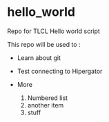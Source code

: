 # hello_world
Repo for TLCL Hello world script

This repo will be used to :
* Learn about git
* Test connecting to Hipergator
* More

   1. Numbered list
   2. another item
   3. stuff
